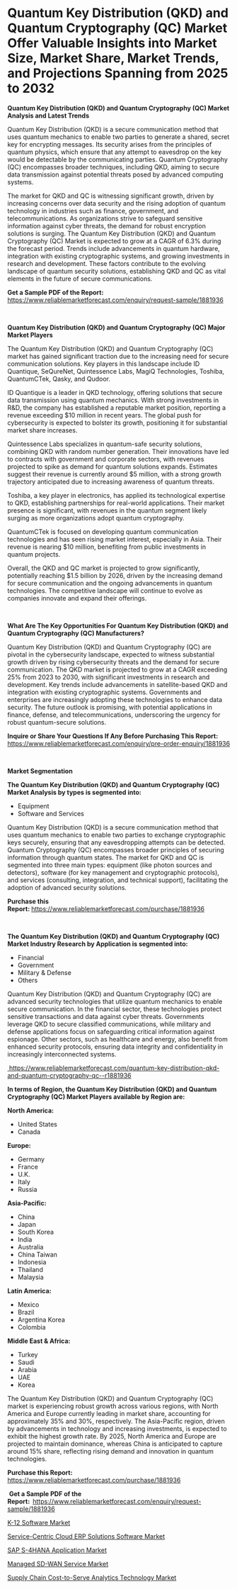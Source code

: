 <p><h1>Quantum Key Distribution (QKD) and Quantum Cryptography (QC) Market Offer Valuable Insights into Market Size, Market Share, Market Trends, and Projections Spanning from 2025 to 2032</h1></p><p><strong>Quantum Key Distribution (QKD) and Quantum Cryptography (QC) Market Analysis and Latest Trends</strong></p>
<p><p>Quantum Key Distribution (QKD) is a secure communication method that uses quantum mechanics to enable two parties to generate a shared, secret key for encrypting messages. Its security arises from the principles of quantum physics, which ensure that any attempt to eavesdrop on the key would be detectable by the communicating parties. Quantum Cryptography (QC) encompasses broader techniques, including QKD, aiming to secure data transmission against potential threats posed by advanced computing systems.</p><p>The market for QKD and QC is witnessing significant growth, driven by increasing concerns over data security and the rising adoption of quantum technology in industries such as finance, government, and telecommunications. As organizations strive to safeguard sensitive information against cyber threats, the demand for robust encryption solutions is surging. The Quantum Key Distribution (QKD) and Quantum Cryptography (QC) Market is expected to grow at a CAGR of 6.3% during the forecast period. Trends include advancements in quantum hardware, integration with existing cryptographic systems, and growing investments in research and development. These factors contribute to the evolving landscape of quantum security solutions, establishing QKD and QC as vital elements in the future of secure communications.</p></p>
<p><strong>Get a Sample PDF of the Report:&nbsp;</strong> <a href="https://www.reliablemarketforecast.com/enquiry/request-sample/1881936?utm_campaign=1134&utm_medium=2&utm_source=Github&utm_content=ia&utm_term=11032025&utm_id=quantum-key-distribution-qkd-and-quantum-cryptography-qc">https://www.reliablemarketforecast.com/enquiry/request-sample/1881936</a></p>
<p>&nbsp;</p>
<p><strong>Quantum Key Distribution (QKD) and Quantum Cryptography (QC) Major Market Players</strong></p>
<p><p>The Quantum Key Distribution (QKD) and Quantum Cryptography (QC) market has gained significant traction due to the increasing need for secure communication solutions. Key players in this landscape include ID Quantique, SeQureNet, Quintessence Labs, MagiQ Technologies, Toshiba, QuantumCTek, Qasky, and Qudoor.</p><p>ID Quantique is a leader in QKD technology, offering solutions that secure data transmission using quantum mechanics. With strong investments in R&D, the company has established a reputable market position, reporting a revenue exceeding $10 million in recent years. The global push for cybersecurity is expected to bolster its growth, positioning it for substantial market share increases.</p><p>Quintessence Labs specializes in quantum-safe security solutions, combining QKD with random number generation. Their innovations have led to contracts with government and corporate sectors, with revenues projected to spike as demand for quantum solutions expands. Estimates suggest their revenue is currently around $5 million, with a strong growth trajectory anticipated due to increasing awareness of quantum threats.</p><p>Toshiba, a key player in electronics, has applied its technological expertise to QKD, establishing partnerships for real-world applications. Their market presence is significant, with revenues in the quantum segment likely surging as more organizations adopt quantum cryptography. </p><p>QuantumCTek is focused on developing quantum communication technologies and has seen rising market interest, especially in Asia. Their revenue is nearing $10 million, benefiting from public investments in quantum projects.</p><p>Overall, the QKD and QC market is projected to grow significantly, potentially reaching $1.5 billion by 2026, driven by the increasing demand for secure communication and the ongoing advancements in quantum technologies. The competitive landscape will continue to evolve as companies innovate and expand their offerings.</p></p>
<p>&nbsp;</p>
<p><strong>What Are The Key Opportunities For Quantum Key Distribution (QKD) and Quantum Cryptography (QC) Manufacturers?</strong></p>
<p><p>Quantum Key Distribution (QKD) and Quantum Cryptography (QC) are pivotal in the cybersecurity landscape, expected to witness substantial growth driven by rising cybersecurity threats and the demand for secure communication. The QKD market is projected to grow at a CAGR exceeding 25% from 2023 to 2030, with significant investments in research and development. Key trends include advancements in satellite-based QKD and integration with existing cryptographic systems. Governments and enterprises are increasingly adopting these technologies to enhance data security. The future outlook is promising, with potential applications in finance, defense, and telecommunications, underscoring the urgency for robust quantum-secure solutions.</p></p>
<p><strong>Inquire or Share Your Questions If Any Before Purchasing This Report:</strong> <a href="https://www.reliablemarketforecast.com/enquiry/pre-order-enquiry/1881936?utm_campaign=1134&utm_medium=2&utm_source=Github&utm_content=ia&utm_term=11032025&utm_id=quantum-key-distribution-qkd-and-quantum-cryptography-qc">https://www.reliablemarketforecast.com/enquiry/pre-order-enquiry/1881936</a></p>
<p>&nbsp;</p>
<p><strong>Market Segmentation</strong></p>
<p><strong>The Quantum Key Distribution (QKD) and Quantum Cryptography (QC) Market Analysis by types is segmented into:</strong></p>
<p><ul><li>Equipment</li><li>Software and Services</li></ul></p>
<p><p>Quantum Key Distribution (QKD) is a secure communication method that uses quantum mechanics to enable two parties to exchange cryptographic keys securely, ensuring that any eavesdropping attempts can be detected. Quantum Cryptography (QC) encompasses broader principles of securing information through quantum states. The market for QKD and QC is segmented into three main types: equipment (like photon sources and detectors), software (for key management and cryptographic protocols), and services (consulting, integration, and technical support), facilitating the adoption of advanced security solutions.</p></p>
<p><strong>Purchase this Report:&nbsp;</strong><a href="https://www.reliablemarketforecast.com/purchase/1881936?utm_campaign=1134&utm_medium=2&utm_source=Github&utm_content=ia&utm_term=11032025&utm_id=quantum-key-distribution-qkd-and-quantum-cryptography-qc">https://www.reliablemarketforecast.com/purchase/1881936</a></p>
<p>&nbsp;</p>
<p><strong>The Quantum Key Distribution (QKD) and Quantum Cryptography (QC) Market Industry Research by Application is segmented into:</strong></p>
<p><ul><li>Financial</li><li>Government</li><li>Military & Defense</li><li>Others</li></ul></p>
<p><p>Quantum Key Distribution (QKD) and Quantum Cryptography (QC) are advanced security technologies that utilize quantum mechanics to enable secure communication. In the financial sector, these technologies protect sensitive transactions and data against cyber threats. Governments leverage QKD to secure classified communications, while military and defense applications focus on safeguarding critical information against espionage. Other sectors, such as healthcare and energy, also benefit from enhanced security protocols, ensuring data integrity and confidentiality in increasingly interconnected systems.</p></p>
<p><a href="https://www.reliablemarketforecast.com/quantum-key-distribution-qkd-and-quantum-cryptography-qc--r1881936?utm_campaign=1134&utm_medium=2&utm_source=Github&utm_content=ia&utm_term=11032025&utm_id=quantum-key-distribution-qkd-and-quantum-cryptography-qc">&nbsp;https://www.reliablemarketforecast.com/quantum-key-distribution-qkd-and-quantum-cryptography-qc--r1881936</a></p>
<p><strong>In terms of Region, the Quantum Key Distribution (QKD) and Quantum Cryptography (QC) Market Players available by Region are:</strong></p>
<p>
    <p> <strong> North America: </strong>
        <ul>
            <li>United States</li>
            <li>Canada</li>
        </ul>
        </p> 
    <p> <strong> Europe: </strong>
        <ul>
            <li>Germany</li>
            <li>France</li>
            <li>U.K.</li>
            <li>Italy</li>
            <li>Russia</li>
        </ul>
        </p> 
    <p> <strong> Asia-Pacific: </strong>
        <ul>
            <li>China</li>
            <li>Japan</li>
            <li>South Korea</li>
            <li>India</li>
            <li>Australia</li>
            <li>China Taiwan</li>
            <li>Indonesia</li>
            <li>Thailand</li>
            <li>Malaysia</li>
        </ul>
        </p> 
    <p> <strong> Latin America: </strong>
        <ul>
            <li>Mexico</li>
            <li>Brazil</li>
            <li>Argentina Korea</li>
            <li>Colombia</li>
        </ul>
        </p> 
    <p> <strong> Middle East & Africa: </strong>
        <ul>
            <li>Turkey</li>
            <li>Saudi</li>
            <li>Arabia</li>
            <li>UAE</li>
            <li>Korea</li>
        </ul>
    </p>
    </p>
<p><p>The Quantum Key Distribution (QKD) and Quantum Cryptography (QC) market is experiencing robust growth across various regions, with North America and Europe currently leading in market share, accounting for approximately 35% and 30%, respectively. The Asia-Pacific region, driven by advancements in technology and increasing investments, is expected to exhibit the highest growth rate. By 2025, North America and Europe are projected to maintain dominance, whereas China is anticipated to capture around 15% share, reflecting rising demand and innovation in quantum technologies.</p></p>
<p><strong>Purchase this Report: </strong><a href="https://www.reliablemarketforecast.com/purchase/1881936?utm_campaign=1134&utm_medium=2&utm_source=Github&utm_content=ia&utm_term=11032025&utm_id=quantum-key-distribution-qkd-and-quantum-cryptography-qc">https://www.reliablemarketforecast.com/purchase/1881936</a></p>
<p>&nbsp;<strong>Get a Sample PDF of the Report:&nbsp;&nbsp;</strong><a href="https://www.reliablemarketforecast.com/enquiry/request-sample/1881936?utm_campaign=1134&utm_medium=2&utm_source=Github&utm_content=ia&utm_term=11032025&utm_id=quantum-key-distribution-qkd-and-quantum-cryptography-qc">https://www.reliablemarketforecast.com/enquiry/request-sample/1881936</a></p>
<p><strong></strong></p>
<p><p><a href="https://github.com/jolashta/Market-Research-Report-List-1/blob/main/k-12-software-market.md?utm_campaign=1134&utm_medium=2&utm_source=Github&utm_content=ia&utm_term=11032025&utm_id=quantum-key-distribution-qkd-and-quantum-cryptography-qc">K-12 Software Market</a></p><p><a href="https://github.com/elhibacajka/Market-Research-Report-List-1/blob/main/service-centric-cloud-erp-solutions-software-market.md?utm_campaign=1134&utm_medium=2&utm_source=Github&utm_content=ia&utm_term=11032025&utm_id=quantum-key-distribution-qkd-and-quantum-cryptography-qc">Service-Centric Cloud ERP Solutions Software Market</a></p><p><a href="https://github.com/ienamoun/Market-Research-Report-List-1/blob/main/sap-s-4hana-application-market.md?utm_campaign=1134&utm_medium=2&utm_source=Github&utm_content=ia&utm_term=11032025&utm_id=quantum-key-distribution-qkd-and-quantum-cryptography-qc">SAP S-4HANA Application Market</a></p><p><a href="https://github.com/lazregaartun/Market-Research-Report-List-1/blob/main/managed-sd-wan-service-market.md?utm_campaign=1134&utm_medium=2&utm_source=Github&utm_content=ia&utm_term=11032025&utm_id=quantum-key-distribution-qkd-and-quantum-cryptography-qc">Managed SD-WAN Service Market</a></p><p><a href="https://github.com/drevertevell/Market-Research-Report-List-1/blob/main/supply-chain-cost-to-serve-analytics-technology-market.md?utm_campaign=1134&utm_medium=2&utm_source=Github&utm_content=ia&utm_term=11032025&utm_id=quantum-key-distribution-qkd-and-quantum-cryptography-qc">Supply Chain Cost-to-Serve Analytics Technology Market</a></p></p>